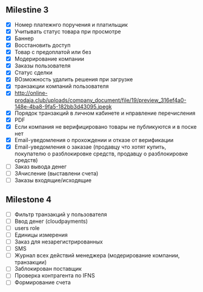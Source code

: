 ## Milestine 3

* [x] Номер платежнго поручения и платильщик
* [x] Учитывать статус товара при просмотре
* [x] Баннер
* [x] Восстановить доступ
* [x] Товар с предоплатой или без
* [x] Модерирование компании
* [x] Заказы пользователя
* [x] Статус сделки
* [x] ВОзможность удалить решения при загрузке
* [x] транзакции компаний пользователя
* [x] http://online-prodaja.club/uploads/company_document/file/19/preview_316ef4a0-148e-4ba8-9fa5-182bb3d43095.jpegk
* [x] Порядок транзакций в личном кабинете и нправление перечисления
* [x] PDF
* [x] Если компания не верифицировано товары не публикуются и в поске нет
* [x] Email-уведомления о прохождении и отказе от верификации
* [x] Email-уведомления о заказае (продавцу что хотят купить, покупателю о разблокировке средств, продавцу о разблокировке средств)
* [ ] Заказ вывода денег
* [ ] ЗАчисление (выставлени счета)
* [ ] Заказы входящие/исходящие

## Milestone 4

* [ ] Фильтр транзакций у пользователя
* [ ] Ввод денег (cloudpayments)
* [ ] users role
* [ ] Единицы измерения
* [ ] Заказ для незарегистрированных
* [ ] SMS 
* [ ] Журнал всех действий менеджера (модерирование компании, транзакции)
* [ ] Заблокирован поставщик
* [ ] Проверка контрагента по IFNS
* [ ] Формирование счета
